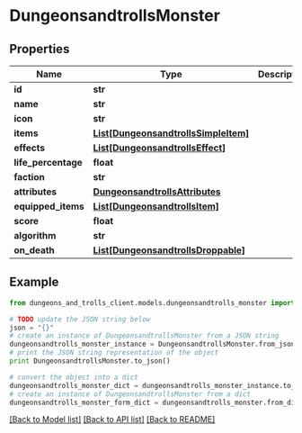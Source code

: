 # DungeonsandtrollsMonster


## Properties
Name | Type | Description | Notes
------------ | ------------- | ------------- | -------------
**id** | **str** |  | [optional] 
**name** | **str** |  | [optional] 
**icon** | **str** |  | [optional] 
**items** | [**List[DungeonsandtrollsSimpleItem]**](DungeonsandtrollsSimpleItem.md) |  | [optional] 
**effects** | [**List[DungeonsandtrollsEffect]**](DungeonsandtrollsEffect.md) |  | [optional] 
**life_percentage** | **float** |  | [optional] 
**faction** | **str** |  | [optional] 
**attributes** | [**DungeonsandtrollsAttributes**](DungeonsandtrollsAttributes.md) |  | [optional] 
**equipped_items** | [**List[DungeonsandtrollsItem]**](DungeonsandtrollsItem.md) |  | [optional] 
**score** | **float** |  | [optional] 
**algorithm** | **str** |  | [optional] 
**on_death** | [**List[DungeonsandtrollsDroppable]**](DungeonsandtrollsDroppable.md) |  | [optional] 

## Example

```python
from dungeons_and_trolls_client.models.dungeonsandtrolls_monster import DungeonsandtrollsMonster

# TODO update the JSON string below
json = "{}"
# create an instance of DungeonsandtrollsMonster from a JSON string
dungeonsandtrolls_monster_instance = DungeonsandtrollsMonster.from_json(json)
# print the JSON string representation of the object
print DungeonsandtrollsMonster.to_json()

# convert the object into a dict
dungeonsandtrolls_monster_dict = dungeonsandtrolls_monster_instance.to_dict()
# create an instance of DungeonsandtrollsMonster from a dict
dungeonsandtrolls_monster_form_dict = dungeonsandtrolls_monster.from_dict(dungeonsandtrolls_monster_dict)
```
[[Back to Model list]](../README.md#documentation-for-models) [[Back to API list]](../README.md#documentation-for-api-endpoints) [[Back to README]](../README.md)


